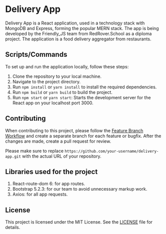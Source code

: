# Delivery App

Delivery App is a React application, used in a technology stack with MongoDB and Express, forming the popular MERN stack. The app is being developed by the Friendly_JS team from RedRover.School as a diploma project. The application is a food delivery aggregator from restaurants.

## Scripts/Commands

To set up and run the application locally, follow these steps:

1. Clone the repository to your local machine.
2. Navigate to the project directory.
3. Run `npm install` or `yarn install` to install the required dependencies.
4. Run `npm build` or `yarn build` to build the project.
5. Run `npm start` or `yarn start`: Starts the development server for the React
   app on your localhost port 3000.

## Contributing

When contributing to this project, please follow the [Feature Branch Workflow](https://www.atlassian.com/git/tutorials/comparing-workflows/feature-branch-workflow) and create a separate branch for each feature or bugfix. After the changes are made, create a pull request for review.

Please make sure to replace `https://github.com/your-username/delivery-app.git`
with the actual URL of your repository.

## Libraries used for the project

1. React-route-dom 6: for app routes.
2. Bootstrap 5.2.3: for our team to avoid unnecessary markup work.
3. Axios: for all app requests.

## License

This project is licensed under the MIT License. See the [LICENSE](https://opensource.org/license/mit/) file for details.
